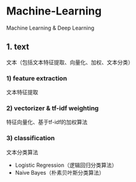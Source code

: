# Machine-Learning
Machine Learning &amp; Deep Learning
## 1. text
文本（包括文本特征提取、向量化、加权、文本分类）
### 1) feature extraction
文本特征提取
### 2) vectorizer & tf-idf weighting
特征向量化、基于tf-idf的加权算法
### 3) classification
文本分类算法
- Logistic Regression（逻辑回归分类算法）
- Naive Bayes（朴素贝叶斯分类算法）
